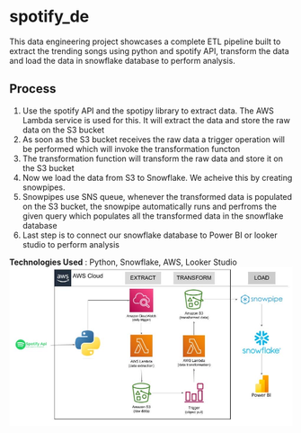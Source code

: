 # spotify_de

This data engineering project showcases a complete ETL pipeline built to extract the trending songs using python and spotify API, transform the data and load the data in snowflake database to perform analysis.

## Process

1. Use the spotify API and the spotipy library to extract data. The AWS Lambda service is used for this. It will extract the data and store the raw data on the S3 bucket
2. As soon as the S3 bucket receives the raw data a trigger operation will be performed which will invoke the transformation functon
3. The transformation function will transform the raw data and store it on the S3 bucket
4. Now we load the data from S3 to Snowflake. We acheive this by creating snowpipes.
5. Snowpipes use SNS queue, whenever the transformed data is populated on the S3 bucket, the snowpipe automatically runs and perfroms the given query which populates all the transformed data in the snowflake database
6. Last step is to connect our snowflake database to Power BI or looker studio to perform analysis

**Technologies Used** : Python, Snowflake, AWS, Looker Studio
![architecture](architecture.jpg)
